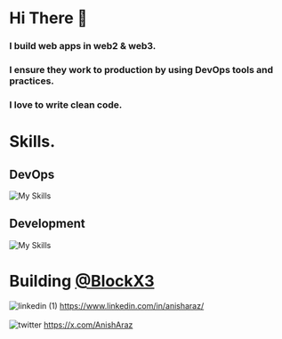 # Hi There 👋
### I build web apps in web2 & web3.
### I ensure they work to production by using DevOps tools and practices. 
### I love to write clean code.

# Skills.
## DevOps
![My Skills](https://skillicons.dev/icons?i=kubernetes,docker,aws,git,githubactions,grafana,jenkins,terraform,ansible,prometheus,bash,cloudflare,linux,nginx)
## Development
![My Skills](https://skillicons.dev/icons?i=js,ts,python,nextjs,express,kafka,rabbitmq,postgres,prisma,react,redis,tailwind,html,css,figma,)

# Building [@BlockX3](http://blockx3.xyz/)
![linkedin (1)](https://github.com/anisharaz/anisharaz/assets/105302254/5de919d7-8932-4fc4-9f81-23aa1498c05d) https://www.linkedin.com/in/anisharaz/ <br> <br>
![twitter](https://github.com/anisharaz/anisharaz/assets/105302254/36b440eb-9714-431b-97d6-29662a9d689c) https://x.com/AnishAraz
